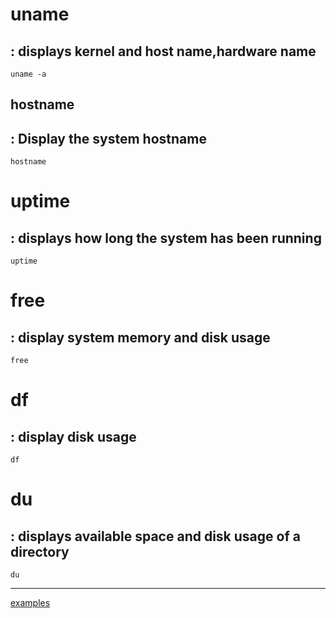 # uname 
## : displays kernel and host name,hardware name 
    uname -a
    
## hostname 
## : Display the system hostname
    hostname

# uptime 
## : displays how long the system has been running 
    uptime

# free 
## : display system memory and disk usage
    free

# df 
## : display disk usage
    df

# du 
## : displays available space and disk usage of a directory
    du
--------------------------------------------
[examples](https://github.com/ROT101/learn_something/blob/main/linux%20basics/system_info/2_system_info_tutorial.md)
